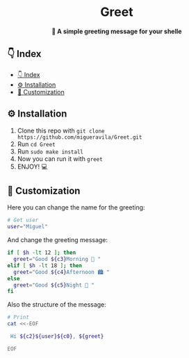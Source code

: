 <div align="center">
    <h1>Greet</h1>
    <b>🌿 A simple greeting message for your shelle</b>
</div>

## 👇 Index
- [👇 Index](#-index)
- [⚙️ Installation](#️-installation)
- [🎨 Customization](#-customization)

## ⚙️ Installation

1. Clone this repo with `git clone https://github.com/migueravila/Greet.git`
2. Run `cd Greet`
3. Run `sudo make install`
4. Now you can run it with `greet` 
5. ENJOY! 💻

## 🎨 Customization

Here you can change the name for the greeting:

```sh
# Get user
user="Miguel"
```
And change the greeting message:

```sh
if [ $h -lt 12 ]; then
  greet="Good ${c3}Morning 🌄 "
elif [ $h -lt 18 ]; then
  greet="Good ${c4}Afternoon 🏙️ "
else
  greet="Good ${c5}Night 🌉 "
fi
```

Also the structure of the message:

```sh
# Print
cat <<-EOF

 Hi ${c2}${user}${c0}, ${greet}

EOF

```
